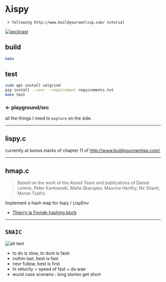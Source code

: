 # **&#955;ispy**
```
 > following http://www.buildyourownlisp.com/ tutorial
```
[![asciicast](https://asciinema.org/a/xUzkxNCyVGNhiKQoIAZdmF4Ms.png)](https://asciinema.org/a/xUzkxNCyVGNhiKQoIAZdmF4Ms?speed=2&theme=tango&size=medium&autoplay=1)

## build
```bash
make
```

## test
```bash
sudo apt install valgrind
pip install --user --requirement requirements.txt
make test
```
### ← playground/src
all the things I need to `explore` on the side.  

---
## lispy.c  
currently at bonus marks of chapter 11 of http://www.buildyourownlisp.com/  

---
## hmap.c
> Based on the work of the Abseil Team and publications of Daniel Lemire,
> Peter Kankowski, Malte Skarupke, Maurice Herlihy, Nir Shavit, 
> Moran Tzafrir.

Implement a hash map for lispy / LispEnv  
- [Thierry la Fronde hashing blurb](https://pozorfluo.github.io/simplon-tp/tp1/html/hash-sling.html)

---
## `SNAIC`
![alt text][nvrstap]
- to do iz slow, to dunt is fastr
- nuthin last, best is fast  
- nevr fullow, best is first
- hi velucity = speed of fast + da wae
- wurst case scenario : long stories get short


[nvrstap]: https://img.shields.io/static/v1?label=NEVR%20STAP&message=OLWIZ%20FASTR&color=ff69b4&style=for-the-badge "SNAIC --halp"
